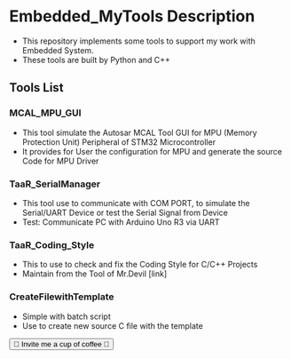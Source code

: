 # Embedded_MyTools Description
- This repository implements some tools to support my work with Embedded System.
- These tools are built by Python and C++

## Tools List
### MCAL_MPU_GUI
 - This tool simulate the Autosar MCAL Tool GUI for MPU (Memory Protection Unit) Peripheral of STM32 Microcontroller
 - It provides for User the configuration for MPU and generate the source Code for MPU Driver
### TaaR_SerialManager
 - This tool use to communicate with COM PORT, to simulate the Serial/UART Device or test the Serial Signal from Device
 - Test: Communicate PC with Arduino Uno R3 via UART
### TaaR_Coding_Style
 - This to use to check and fix the Coding Style for C/C++ Projects
 - Maintain from the Tool of Mr.Devil [link]
### CreateFilewithTemplate
 - Simple with batch script
 - Use to create new source C file with the template

<button type="button" onclick="https://www.laptrinhdientu.com/2021/10/Donate.html">🌱 Invite me a cup of coffee 🌱</button>
